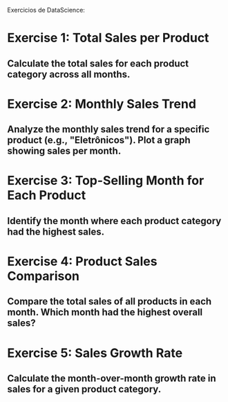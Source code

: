 Exercicios de DataScience:


# Exercise 1: Total Sales per Product
## Calculate the total sales for each product category across all months.

# Exercise 2: Monthly Sales Trend
## Analyze the monthly sales trend for a specific product (e.g., "Eletrônicos"). Plot a graph showing sales per month.

# Exercise 3: Top-Selling Month for Each Product
## Identify the month where each product category had the highest sales.

# Exercise 4: Product Sales Comparison
## Compare the total sales of all products in each month. Which month had the highest overall sales?

# Exercise 5: Sales Growth Rate
## Calculate the month-over-month growth rate in sales for a given product category.​
